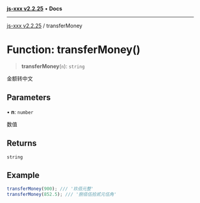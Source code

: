 [**js-xxx v2.2.25**](../README.md) • **Docs**

***

[js-xxx v2.2.25](../README.md) / transferMoney

# Function: transferMoney()

> **transferMoney**(`n`): `string`

金额转中文

## Parameters

• **n**: `number`

数值

## Returns

`string`

## Example

```ts
transferMoney(900); /// '玖佰元整'
transferMoney(852.5); /// '捌佰伍拾贰元伍角'
```
